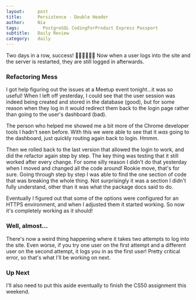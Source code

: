 ```yaml
---
layout:     post
title:      Persistence - Double Header
author:     Nia
tags: 		  PostgreSQL CodingForProduct Express Passport
subtitle:  	Daily Review
category:   daily
---
```


Two days in a row, success! 🎉🎉🎉🎉🎉🎉 Now when a user logs into the site and the server is restarted, they are still logged in afterwards. 

### Refactoring Mess

I got help figuring out the issues at a Meetup event tonight...it was so useful! When I left off yesterday, I could see that the user session was indeed being created and stored in the database (good), but for some reason when they log in it would redirect them back to the login page rather than going to the user's dashboard (bad).

The person who helped me showed me a bit more of the Chrome developer tools I hadn't seen before. With this we were able to see that it *was* going to the dashboard, just quickly routing again back to login. Hmmm. 

Then we rolled back to the last version that allowed the login to work, and did the refactor again step by step. The key thing was testing that it still worked after every change. For some silly reason I didn't do that yesterday when I moved and changed all the code around! Rookie move, that's for sure. Going through step by step I was able to find the one section of code that was breaking the whole thing. Not surprisingly it was a section I didn't fully understand, other than it was what the package docs said to do.

Eventually I figured out that some of the options were configured for an HTTPS environment, and when I adjusted them it started working. So now it's completely working as it should!

### Well, almost...

There's now a weird thing happening where it takes two attempts to log into the site. Even worse, if you try one user on the first attempt and a different user on the second attempt, it logs you in as the first user! Pretty critical error, so that's what I'll be working on next.

### Up Next

I'll also need to put this aside eventually to finish the CS50 assignment this weekend.